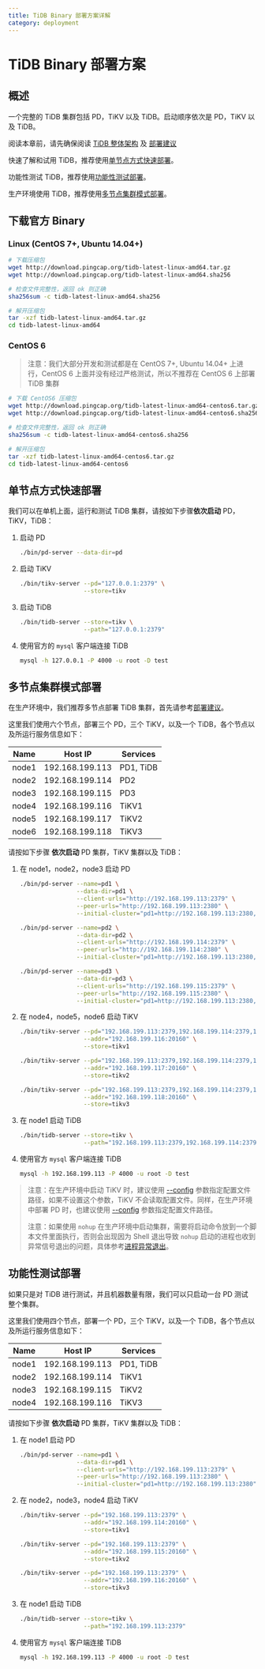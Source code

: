 ```yaml
---
title: TiDB Binary 部署方案详解
category: deployment
---
```


# TiDB Binary 部署方案

## 概述

一个完整的 TiDB 集群包括 PD，TiKV 以及 TiDB。启动顺序依次是 PD，TiKV 以及 TiDB。

阅读本章前，请先确保阅读 [TiDB 整体架构](../overview.md#tidb-整体架构) 及 [部署建议](../op-guide/recommendation.md)

快速了解和试用 TiDB，推荐使用[单节点方式快速部署](#单节点方式快速部署)。

功能性测试 TiDB，推荐使用[功能性测试部署](#功能性测试部署)。

生产环境使用 TiDB，推荐使用[多节点集群模式部署](#多节点集群模式部署)。

## 下载官方 Binary

### Linux (CentOS 7+, Ubuntu 14.04+)

```bash
# 下载压缩包
wget http://download.pingcap.org/tidb-latest-linux-amd64.tar.gz
wget http://download.pingcap.org/tidb-latest-linux-amd64.sha256

# 检查文件完整性，返回 ok 则正确
sha256sum -c tidb-latest-linux-amd64.sha256

# 解开压缩包
tar -xzf tidb-latest-linux-amd64.tar.gz
cd tidb-latest-linux-amd64
```
### CentOS 6
> 注意：我们大部分开发和测试都是在 CentOS 7+, Ubuntu 14.04+ 上进行，CentOS 6 上面并没有经过严格测试，所以不推荐在 CentOS 6 上部署 TiDB 集群

```bash
# 下载 CentOS6 压缩包
wget http://download.pingcap.org/tidb-latest-linux-amd64-centos6.tar.gz
wget http://download.pingcap.org/tidb-latest-linux-amd64-centos6.sha256

# 检查文件完整性，返回 ok 则正确
sha256sum -c tidb-latest-linux-amd64-centos6.sha256

# 解开压缩包
tar -xzf tidb-latest-linux-amd64-centos6.tar.gz
cd tidb-latest-linux-amd64-centos6
```

## 单节点方式快速部署

我们可以在单机上面，运行和测试 TiDB 集群，请按如下步骤**依次启动** PD，TiKV，TiDB：

1. 启动 PD

    ```bash
    ./bin/pd-server --data-dir=pd
    ```

2. 启动 TiKV

    ```bash
    ./bin/tikv-server --pd="127.0.0.1:2379" \
                      --store=tikv
    ```

3. 启动 TiDB

    ```bash
    ./bin/tidb-server --store=tikv \
                      --path="127.0.0.1:2379"
    ```

4. 使用官方的 `mysql` 客户端连接 TiDB

    ```bash
    mysql -h 127.0.0.1 -P 4000 -u root -D test
    ```

## 多节点集群模式部署
在生产环境中，我们推荐多节点部署 TiDB 集群，首先请参考[部署建议](./recommendation.md)。

这里我们使用六个节点，部署三个 PD，三个 TiKV，以及一个 TiDB，各个节点以及所运行服务信息如下：

|Name|Host IP|Services|
|----|-------|--------|
|node1|192.168.199.113|PD1, TiDB|
|node2|192.168.199.114|PD2|
|node3|192.168.199.115|PD3|
|node4|192.168.199.116|TiKV1|
|node5|192.168.199.117|TiKV2|
|node6|192.168.199.118|TiKV3|

请按如下步骤 **依次启动** PD 集群，TiKV 集群以及 TiDB：

1. 在 node1，node2，node3 启动 PD

    ```bash
    ./bin/pd-server --name=pd1 \
                    --data-dir=pd1 \
                    --client-urls="http://192.168.199.113:2379" \
                    --peer-urls="http://192.168.199.113:2380" \
                    --initial-cluster="pd1=http://192.168.199.113:2380,pd2=http://192.168.199.114:2380,pd3=http://192.168.199.115:2380"

    ./bin/pd-server --name=pd2 \
                    --data-dir=pd2 \
                    --client-urls="http://192.168.199.114:2379" \
                    --peer-urls="http://192.168.199.114:2380" \
                    --initial-cluster="pd1=http://192.168.199.113:2380,pd2=http://192.168.199.114:2380,pd3=http://192.168.199.115:2380"

    ./bin/pd-server --name=pd3 \
                    --data-dir=pd3 \
                    --client-urls="http://192.168.199.115:2379" \
                    --peer-urls="http://192.168.199.115:2380" \
                    --initial-cluster="pd1=http://192.168.199.113:2380,pd2=http://192.168.199.114:2380,pd3=http://192.168.199.115:2380"
    ```

2. 在 node4，node5，node6 启动 TiKV

    ```bash
    ./bin/tikv-server --pd="192.168.199.113:2379,192.168.199.114:2379,192.168.199.115:2379" \
                      --addr="192.168.199.116:20160" \
                      --store=tikv1

    ./bin/tikv-server --pd="192.168.199.113:2379,192.168.199.114:2379,192.168.199.115:2379" \
                      --addr="192.168.199.117:20160" \
                      --store=tikv2

    ./bin/tikv-server --pd="192.168.199.113:2379,192.168.199.114:2379,192.168.199.115:2379" \
                      --addr="192.168.199.118:20160" \
                      --store=tikv3
    ```

3. 在 node1 启动 TiDB

    ```bash
    ./bin/tidb-server --store=tikv \
                      --path="192.168.199.113:2379,192.168.199.114:2379,192.168.199.115:2379"
    ```

4. 使用官方 `mysql` 客户端连接 TiDB

    ```bash
    mysql -h 192.168.199.113 -P 4000 -u root -D test
    ```

> 注意：在生产环境中启动 TiKV 时，建议使用 [\-\-config](configuration.md#-c---config) 参数指定配置文件路径，如果不设置这个参数，TiKV 不会读取配置文件。同样，在生产环境中部署 PD 时，也建议使用 [\-\-config](configuration.md#--config) 参数指定配置文件路径。
> 
> 注意：如果使用 `nohup` 在生产环境中启动集群，需要将启动命令放到一个脚本文件里面执行，否则会出现因为 Shell 退出导致 `nohup` 启动的进程也收到异常信号退出的问题，具体参考[进程异常退出](../trouble-shooting.md#tidbtikvpd-进程异常退出)。

## 功能性测试部署

如果只是对 TiDB 进行测试，并且机器数量有限，我们可以只启动一台 PD 测试 整个集群。

这里我们使用四个节点，部署一个 PD，三个 TiKV，以及一个 TiDB，各个节点以及所运行服务信息如下：

|Name|Host IP|Services|
|----|-------|--------|
|node1|192.168.199.113|PD1, TiDB|
|node2|192.168.199.114|TiKV1|
|node3|192.168.199.115|TiKV2|
|node4|192.168.199.116|TiKV3|


请按如下步骤 **依次启动** PD 集群，TiKV 集群以及 TiDB：

1. 在 node1 启动 PD

    ```bash
    ./bin/pd-server --name=pd1 \
                    --data-dir=pd1 \
                    --client-urls="http://192.168.199.113:2379" \
                    --peer-urls="http://192.168.199.113:2380" \
                    --initial-cluster="pd1=http://192.168.199.113:2380"
    ```

2. 在 node2，node3，node4 启动 TiKV

    ```bash
    ./bin/tikv-server --pd="192.168.199.113:2379" \
                      --addr="192.168.199.114:20160" \
                      --store=tikv1

    ./bin/tikv-server --pd="192.168.199.113:2379" \
                      --addr="192.168.199.115:20160" \
                      --store=tikv2

    ./bin/tikv-server --pd="192.168.199.113:2379" \
                      --addr="192.168.199.116:20160" \
                      --store=tikv3
    ```

3. 在 node1 启动 TiDB

    ```bash
    ./bin/tidb-server --store=tikv \
                      --path="192.168.199.113:2379"
    ```

4. 使用官方 `mysql` 客户端连接 TiDB

    ```bash
    mysql -h 192.168.199.113 -P 4000 -u root -D test
    ```
